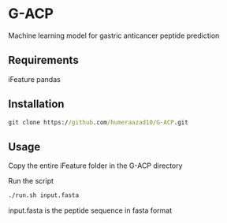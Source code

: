 # G-ACP
Machine learning model for gastric anticancer peptide prediction

## Requirements
iFeature 
pandas 

## Installation
```bat
git clone https://github.com/humeraazad10/G-ACP.git
```

## Usage
Copy the entire iFeature folder in the G-ACP directory

Run the script
```bat
./run.sh input.fasta
```

input.fasta is the peptide sequence in fasta format
